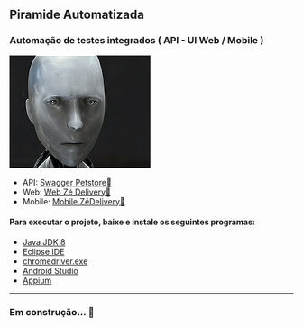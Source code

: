 ## Piramide Automatizada
### Automação de testes integrados ( API - UI Web / Mobile )
![Can you](https://github.com/strackersix/ZeDelivery/blob/master/icones-readme/can%20you.gif)

* API: [Swagger Petstore:dog:](https://petstore.swagger.io/)
* Web: [Web Zé Delivery:beer:](https://www.ze.delivery/)
* Mobile: [Mobile ZéDelivery:beers:](https://apkpure.com/br/z%C3%A9-delivery-de-bebidas-gelada-a-pre%C3%A7o-de-mercado/com.cerveceriamodelo.modelonow)

#### Para executar o projeto, baixe e instale os seguintes programas: 

 * [Java JDK 8](https://www.oracle.com/br/java/technologies/javase/javase-jdk8-downloads.html)
 * [Eclipse IDE](https://www.eclipse.org/downloads/)
 * [chromedriver.exe](https://chromedriver.storage.googleapis.com/index.html?path=84.0.4147.30/)
 * [Android Studio](https://developer.android.com/studio)
 * [Appium](https://github.com/appium/appium-desktop/releases)
 ---
 ### Em construção... :construction:

